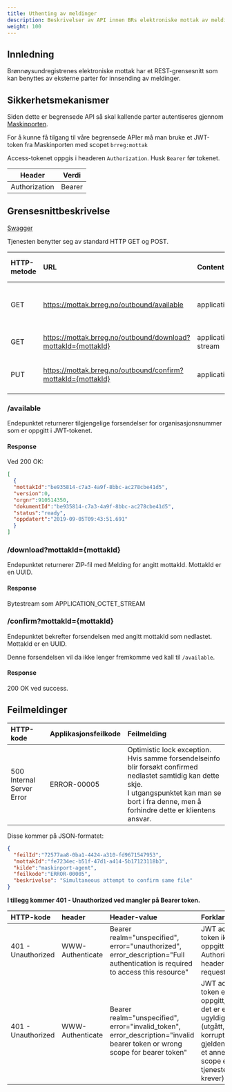 ```yaml
---
title: Uthenting av meldinger
description: Beskrivelser av API innen BRs elektroniske mottak av meldinger
weight: 100
---
```


## Innledning

Brønnøysundregistrenes elektroniske mottak har et REST-grensesnitt som kan benyttes av eksterne parter for innsending av meldinger.

## Sikkerhetsmekanismer

Siden dette er begrensede API så skal kallende parter autentiseres gjennom [Maskinporten](https://docs.digdir.no/maskinporten_overordnet.html).

For å kunne få tilgang til våre begrensede APIer må man bruke et JWT-token fra Maskinporten med scopet `brreg:mottak`

Access-tokenet oppgis i headeren `Authorization`. Husk `Bearer` før tokenet.

| Header        | Verdi                       |
|---------------|-----------------------------|
| Authorization | Bearer <maskinporten-token> |

## Grensesnittbeskrivelse

[Swagger](https://mottak.brreg.no/outbound/swagger-ui/index.html)

Tjenesten benytter seg av standard HTTP GET og POST.

| HTTP-metode | URL                                                           | Content-type             | Beskrivelse                                                                                    | Sikret med jwt |
|:------------|:--------------------------------------------------------------|:-------------------------|:-----------------------------------------------------------------------------------------------|:---------------|
| GET         | https://mottak.brreg.no/outbound/available                    | application/json         | Lister ut tilgjengelige meldinger (med mottakId) for organisasjonsnummer oppgitt i JWT tokenet | JA             |
| GET         | https://mottak.brreg.no/outbound/download?mottakId={mottakId} | application/octet-stream | Laster ned forsendelse med oppgitt mottakId                                                    | JA             |
| PUT         | https://mottak.brreg.no/outbound/confirm?mottakId={mottakId}  | application/json         | Bekrefter at forsendelse med oppgitt mottakId er lastet ned av klient                          | JA             |

### /available

Endepunktet returnerer tilgjengelige forsendelser for organisasjonsnummer som er oppgitt i JWT-tokenet.

#### Response

Ved 200 OK:

```json
[
  {
  "mottakId":"be935814-c7a3-4a9f-8bbc-ac278cbe41d5",
  "version":0,
  "orgnr":910514350,
  "dokumentId":"be935814-c7a3-4a9f-8bbc-ac278cbe41d5",
  "status":"ready",
  "oppdatert":"2019-09-05T09:43:51.691"
  }
]
```

### /download?mottakId={mottakId}

Endepunktet returnerer ZIP-fil med Melding for angitt mottakId. MottakId er en UUID.

#### Response

Bytestream som APPLICATION_OCTET_STREAM

### /confirm?mottakId={mottakId}

Endepunktet bekrefter forsendelsen med angitt mottakId som nedlastet. MottakId er en UUID. 

Denne forsendelsen vil da ikke lenger fremkomme ved kall til `/available`. 

#### Response

200 OK ved success.

## Feilmeldinger

| HTTP-kode                 | Applikasjonsfeilkode | Feilmelding                                                                                                                                                                                                   |
|:--------------------------|:---------------------|:--------------------------------------------------------------------------------------------------------------------------------------------------------------------------------------------------------------|
| 500 Internal Server Error | ERROR-00005          | Optimistic lock exception. Hvis samme forsendelseinfo blir forsøkt confirmed nedlastet samtidig kan dette skje. <br> I utgangspunktet kan man se bort i fra denne, men å forhindre dette er klientens ansvar. |

Disse kommer på JSON-formatet:

```json
{
  "feilId":"72577aa8-0ba1-4424-a310-fd9671547953",
  "mottakId":"fe7234ec-b51f-47d1-a414-5b17123118b3",
  "kilde":"maskinport-agent",
  "feilkode":"ERROR-00005",
  "beskrivelse": "Simultaneous attempt to confirm same file"
}
```

**I tillegg kommer 401 - Unauthorized ved mangler på Bearer token.**

| HTTP-kode           | header           | Header-value                                                                                                                   | Forklaring                                                                                                                      |
|:--------------------|:-----------------|:-------------------------------------------------------------------------------------------------------------------------------|:--------------------------------------------------------------------------------------------------------------------------------|
| 401 - Unauthorized  | WWW-Authenticate | Bearer realm="unspecified", error="unauthorized", error_description="Full authentication is required to access this resource"  | JWT access token ikke oppgitt i Authorization header i request.                                                                 |
| 401 - Unauthorized  | WWW-Authenticate | Bearer realm="unspecified", error="invalid_token", error_description="invalid bearer token or wrong scope for bearer token"    | JWT access token er oppgitt, men det er enten ugyldig (utgått, korrupt eller gjeldende for et annet scope en tjenesten krever). |

